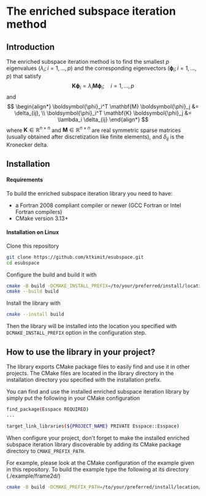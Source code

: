 # The enriched subspace iteration method

## Introduction

The enriched subspace iteration method is to find the smallest $p$ eigenvalues
($\lambda_i; i = 1, \ldots, p$) and the corresponding eigenvectors
($\boldsymbol{\phi}_i; i = 1, \ldots, p$) that satisfy
$$
\mathbf{K} \boldsymbol{\phi}_i = \lambda_i \mathbf{M} \boldsymbol{\phi}_i; 
\quad i = 1, \ldots, p
$$
and
$$
\begin{align*}
\boldsymbol{\phi}_i^T \mathbf{M} \boldsymbol{\phi}_j &= \delta_{ij}, \\
\boldsymbol{\phi}_i^T \mathbf{K} \boldsymbol{\phi}_j &= \lambda_i \delta_{ij}
\end{align*}
$$
where $\mathbf{K} \in \mathbb{R}^{n \times n}$ and $\mathbf{M} \in
\mathbb{R}^{n \times n}$ are real symmetric sparse matrices (usually obtained
after discretization like finite elements), and $\delta_{ij}$ is the Kronecker
delta.

<!-- For a detailed description of the enriched subspace iteration method, see [^1]. -->

<!-- The generalized eigenvalue problem defined above arises in many application areas. -->

## Installation

#### Requirements

To build the enriched subspace iteration library you need to have:
- a Fortran 2008 compliant compiler or newer (GCC Fortran or Intel Fortran compilers)
- CMake version 3.13+

#### Installation on Linux

Clone this repository

```bash
git clone https://github.com/ktkimit/esubspace.git
cd esubspace
```

Configure the build and build it with
```bash
cmake -B build -DCMAKE_INSTALL_PREFIX=/to/your/preferred/install/location
cmake --build build
```

Install the library with
```bash
cmake --install build
```

Then the library will be installed into the location you specified with
`DCMAKE_INSTALL_PREFIX` option in the configuration step.

## How to use the library in your project?

The library exports CMake package files to easily find and use it in other
projects.
The CMake files are located in the library directory in the installation
directory you specified with the installation prefix.

You can find and use the installed enriched subspace iteration library by
simply put the following in your CMake configuration
```bash
find_package(Esspace REQUIRED)
...

target_link_libraries(${PROJECT_NAME} PRIVATE Esspace::Esspace)
```

When configure your project, don't forget to make the installed enriched
subspace iteration library discoverable by adding its CMake package directory
to `CMAKE_PREFIX_PATH`.

For example, please look at the CMake configuration of the example given in
this repository. To build the example type the following at its directory
(./example/frame2d/)
```bash
cmake -B build -DCMAKE_PREFIX_PATH=/to/your/preferred/install/location/lib/cmake
```
